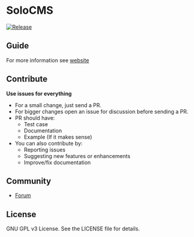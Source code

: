# SoloCMS 

[![Release](https://img.shields.io/github/release/dewep-online/solocms.svg?style=flat-square)](https://github.com/dewep-online/solocms/releases/latest)

## Guide

For more information see [website](https://solocms.ru)

## Contribute

**Use issues for everything**

- For a small change, just send a PR.
- For bigger changes open an issue for discussion before sending a PR.
- PR should have:
    - Test case
    - Documentation
    - Example (If it makes sense)
- You can also contribute by:
    - Reporting issues
    - Suggesting new features or enhancements
    - Improve/fix documentation

## Community

- [Forum](https://github.com/dewep-online/solocms/discussions)

## License

GNU GPL v3 License. See the LICENSE file for details.
